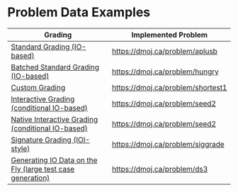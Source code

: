 # Problem Data Examples

| Grading | Implemented Problem |
|---------|---------------------|
| [Standard Grading (IO-based)](/problem_examples/standard/aplusb) | <https://dmoj.ca/problem/aplusb> |
| [Batched Standard Grading (IO-based)](/problem_examples/batched/hungry) | <https://dmoj.ca/problem/hungry> |
| [Custom Grading](/problem_examples/grader/shortest1) | <https://dmoj.ca/problem/shortest1> |
| [Interactive Grading (conditional IO-based)](/problem_examples/interactive/seed2) | <https://dmoj.ca/problem/seed2> |
| [Native Interactive Grading (conditional IO-based)](/problem_examples/interactive/seed2native) | <https://dmoj.ca/problem/seed2> |
| [Signature Grading (IOI-style)](/problem_examples/signature/siggrade) | <https://dmoj.ca/problem/siggrade> |
| [Generating IO Data on the Fly (large test case generation)](/problem_examples/generator/ds3) | <https://dmoj.ca/problem/ds3> |
